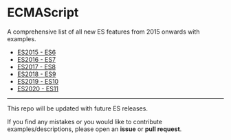# ECMAScript
A comprehensive list of all new ES features from 2015 onwards with examples.

- [ES2015 - ES6](ES2015.MD)
- [ES2016 - ES7](ES2016.MD)
- [ES2017 - ES8](ES2017.MD)
- [ES2018 - ES9](ES2018.MD)
- [ES2019 - ES10](ES2019.MD)
- [ES2020 - ES11](ES2020.MD)

---

This repo will be updated with future ES releases.

If you find any mistakes or you would like to contribute examples/descriptions, please open an **issue** or **pull request**.
